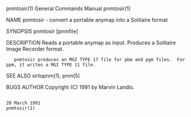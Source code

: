 pnmtosir(1)                                                                             General Commands Manual                                                                            pnmtosir(1)

NAME
       pnmtosir - convert a portable anymap into a Solitaire format

SYNOPSIS
       pnmtosir [pnmfile]

DESCRIPTION
       Reads a portable anymap as input.  Produces a Solitaire Image Recorder format.

       pnmtosir produces an MGI TYPE 17 file for pbm and pgm files.  For ppm, it writes a MGI TYPE 11 file.

SEE ALSO
       sirtopnm(1), pnm(5)

BUGS
AUTHOR
       Copyright (C) 1991 by Marvin Landis.

                                                                                             20 March 1991                                                                                 pnmtosir(1)
